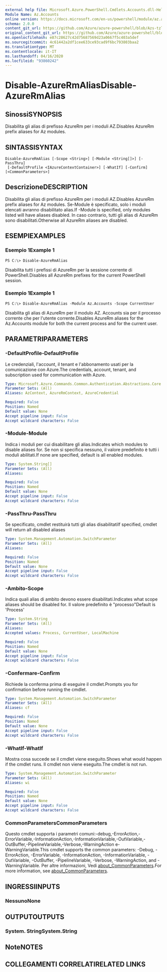 ```yaml
---
external help file: Microsoft.Azure.PowerShell.Cmdlets.Accounts.dll-Help.xml
Module Name: Az.Accounts
online version: https://docs.microsoft.com/en-us/powershell/module/az.accounts/disable-azurermalias
schema: 2.0.0
content_git_url: https://github.com/Azure/azure-powershell/blob/Azs-tzl/src/Accounts/Accounts/help/Disable-AzureRmAlias.md
original_content_git_url: https://github.com/Azure/azure-powershell/blob/Azs-tzl/src/Accounts/Accounts/help/Disable-AzureRmAlias.md
ms.openlocfilehash: e87c28627c42d75687569d23a0667f5c403a5def
ms.sourcegitcommit: 4c61442a2df1cee633ce93cad9f6bc793803baa2
ms.translationtype: MT
ms.contentlocale: it-IT
ms.lasthandoff: 04/16/2020
ms.locfileid: "93860242"
---
```

# <span data-ttu-id="2dfdf-101">Disable-AzureRmAlias</span><span class="sxs-lookup"><span data-stu-id="2dfdf-101">Disable-AzureRmAlias</span></span>

## <span data-ttu-id="2dfdf-102">Sinossi</span><span class="sxs-lookup"><span data-stu-id="2dfdf-102">SYNOPSIS</span></span>
<span data-ttu-id="2dfdf-103">Disabilita gli alias di prefisso AzureRm per i moduli AZ.</span><span class="sxs-lookup"><span data-stu-id="2dfdf-103">Disables AzureRm prefix aliases for Az modules.</span></span>

## <span data-ttu-id="2dfdf-104">SINTASSI</span><span class="sxs-lookup"><span data-stu-id="2dfdf-104">SYNTAX</span></span>

```
Disable-AzureRmAlias [-Scope <String>] [-Module <String[]>] [-PassThru]
 [-DefaultProfile <IAzureContextContainer>] [-WhatIf] [-Confirm] [<CommonParameters>]
```

## <span data-ttu-id="2dfdf-105">Descrizione</span><span class="sxs-lookup"><span data-stu-id="2dfdf-105">DESCRIPTION</span></span>
<span data-ttu-id="2dfdf-106">Disabilita gli alias di prefisso AzureRm per i moduli AZ.</span><span class="sxs-lookup"><span data-stu-id="2dfdf-106">Disables AzureRm prefix aliases for Az modules.</span></span> <span data-ttu-id="2dfdf-107">Se-Module è specificato, solo i moduli elencati avranno disabilitato alias.</span><span class="sxs-lookup"><span data-stu-id="2dfdf-107">If -Module is specified, only modules listed will have aliases disabled.</span></span> <span data-ttu-id="2dfdf-108">In caso contrario, tutti gli alias di AzureRm sono disabilitati.</span><span class="sxs-lookup"><span data-stu-id="2dfdf-108">Otherwise all AzureRm aliases are disabled.</span></span>

## <span data-ttu-id="2dfdf-109">ESEMPI</span><span class="sxs-lookup"><span data-stu-id="2dfdf-109">EXAMPLES</span></span>

### <span data-ttu-id="2dfdf-110">Esempio 1</span><span class="sxs-lookup"><span data-stu-id="2dfdf-110">Example 1</span></span>
```
PS C:\> Disable-AzureRmAlias
```

<span data-ttu-id="2dfdf-111">Disabilita tutti i prefissi di AzureRm per la sessione corrente di PowerShell.</span><span class="sxs-lookup"><span data-stu-id="2dfdf-111">Disables all AzureRm prefixes for the current PowerShell session.</span></span>

### <span data-ttu-id="2dfdf-112">Esempio 1</span><span class="sxs-lookup"><span data-stu-id="2dfdf-112">Example 1</span></span>
```
PS C:\> Disable-AzureRmAlias -Module Az.Accounts -Scope CurrentUser
```

<span data-ttu-id="2dfdf-113">Disabilita gli alias di AzureRm per il modulo AZ. Accounts sia per il processo corrente che per l'utente corrente.</span><span class="sxs-lookup"><span data-stu-id="2dfdf-113">Disables AzureRm aliases for the Az.Accounts module for both the current process and for the current user.</span></span>

## <span data-ttu-id="2dfdf-114">PARAMETRI</span><span class="sxs-lookup"><span data-stu-id="2dfdf-114">PARAMETERS</span></span>

### <span data-ttu-id="2dfdf-115">-DefaultProfile</span><span class="sxs-lookup"><span data-stu-id="2dfdf-115">-DefaultProfile</span></span>
<span data-ttu-id="2dfdf-116">Le credenziali, l'account, il tenant e l'abbonamento usati per la comunicazione con Azure.</span><span class="sxs-lookup"><span data-stu-id="2dfdf-116">The credentials, account, tenant, and subscription used for communication with Azure.</span></span>

```yaml
Type: Microsoft.Azure.Commands.Common.Authentication.Abstractions.Core.IAzureContextContainer
Parameter Sets: (All)
Aliases: AzContext, AzureRmContext, AzureCredential

Required: False
Position: Named
Default value: None
Accept pipeline input: False
Accept wildcard characters: False
```

### <span data-ttu-id="2dfdf-117">-Module</span><span class="sxs-lookup"><span data-stu-id="2dfdf-117">-Module</span></span>
<span data-ttu-id="2dfdf-118">Indica i moduli per cui disabilitare gli alias.</span><span class="sxs-lookup"><span data-stu-id="2dfdf-118">Indicates which modules to disable aliases for.</span></span>
<span data-ttu-id="2dfdf-119">Se non si specifica nessuno, il valore predefinito è tutti i moduli abilitati.</span><span class="sxs-lookup"><span data-stu-id="2dfdf-119">If none are specified, default is all enabled modules.</span></span>

```yaml
Type: System.String[]
Parameter Sets: (All)
Aliases:

Required: False
Position: Named
Default value: None
Accept pipeline input: False
Accept wildcard characters: False
```

### <span data-ttu-id="2dfdf-120">-PassThru</span><span class="sxs-lookup"><span data-stu-id="2dfdf-120">-PassThru</span></span>
<span data-ttu-id="2dfdf-121">Se specificato, cmdlet restituirà tutti gli alias disabilitati</span><span class="sxs-lookup"><span data-stu-id="2dfdf-121">If specified, cmdlet will return all disabled aliases</span></span>

```yaml
Type: System.Management.Automation.SwitchParameter
Parameter Sets: (All)
Aliases:

Required: False
Position: Named
Default value: None
Accept pipeline input: False
Accept wildcard characters: False
```

### <span data-ttu-id="2dfdf-122">-Ambito</span><span class="sxs-lookup"><span data-stu-id="2dfdf-122">-Scope</span></span>
<span data-ttu-id="2dfdf-123">Indica quali alias di ambito devono essere disabilitati.</span><span class="sxs-lookup"><span data-stu-id="2dfdf-123">Indicates what scope aliases should be disabled for.</span></span> <span data-ttu-id="2dfdf-124">Il valore predefinito è "processo"</span><span class="sxs-lookup"><span data-stu-id="2dfdf-124">Default is 'Process'</span></span>

```yaml
Type: System.String
Parameter Sets: (All)
Aliases:
Accepted values: Process, CurrentUser, LocalMachine

Required: False
Position: Named
Default value: None
Accept pipeline input: False
Accept wildcard characters: False
```

### <span data-ttu-id="2dfdf-125">-Confermare</span><span class="sxs-lookup"><span data-stu-id="2dfdf-125">-Confirm</span></span>
<span data-ttu-id="2dfdf-126">Richiede la conferma prima di eseguire il cmdlet.</span><span class="sxs-lookup"><span data-stu-id="2dfdf-126">Prompts you for confirmation before running the cmdlet.</span></span>

```yaml
Type: System.Management.Automation.SwitchParameter
Parameter Sets: (All)
Aliases: cf

Required: False
Position: Named
Default value: None
Accept pipeline input: False
Accept wildcard characters: False
```

### <span data-ttu-id="2dfdf-127">-WhatIf</span><span class="sxs-lookup"><span data-stu-id="2dfdf-127">-WhatIf</span></span>
<span data-ttu-id="2dfdf-128">Mostra cosa succede se il cmdlet viene eseguito.</span><span class="sxs-lookup"><span data-stu-id="2dfdf-128">Shows what would happen if the cmdlet runs.</span></span>
<span data-ttu-id="2dfdf-129">Il cmdlet non viene eseguito.</span><span class="sxs-lookup"><span data-stu-id="2dfdf-129">The cmdlet is not run.</span></span>

```yaml
Type: System.Management.Automation.SwitchParameter
Parameter Sets: (All)
Aliases: wi

Required: False
Position: Named
Default value: None
Accept pipeline input: False
Accept wildcard characters: False
```

### <span data-ttu-id="2dfdf-130">CommonParameters</span><span class="sxs-lookup"><span data-stu-id="2dfdf-130">CommonParameters</span></span>
<span data-ttu-id="2dfdf-131">Questo cmdlet supporta i parametri comuni:-debug,-ErrorAction,-ErrorVariable,-InformationAction,-InformationVariable,-OutVariable,-OutBuffer,-PipelineVariable,-Verbose,-WarningAction e-WarningVariable.</span><span class="sxs-lookup"><span data-stu-id="2dfdf-131">This cmdlet supports the common parameters: -Debug, -ErrorAction, -ErrorVariable, -InformationAction, -InformationVariable, -OutVariable, -OutBuffer, -PipelineVariable, -Verbose, -WarningAction, and -WarningVariable.</span></span> <span data-ttu-id="2dfdf-132">Per altre informazioni, Vedi [about_CommonParameters](http://go.microsoft.com/fwlink/?LinkID=113216).</span><span class="sxs-lookup"><span data-stu-id="2dfdf-132">For more information, see [about_CommonParameters](http://go.microsoft.com/fwlink/?LinkID=113216).</span></span>

## <span data-ttu-id="2dfdf-133">INGRESSI</span><span class="sxs-lookup"><span data-stu-id="2dfdf-133">INPUTS</span></span>

### <span data-ttu-id="2dfdf-134">Nessuno</span><span class="sxs-lookup"><span data-stu-id="2dfdf-134">None</span></span>

## <span data-ttu-id="2dfdf-135">OUTPUT</span><span class="sxs-lookup"><span data-stu-id="2dfdf-135">OUTPUTS</span></span>

### <span data-ttu-id="2dfdf-136">System. String</span><span class="sxs-lookup"><span data-stu-id="2dfdf-136">System.String</span></span>

## <span data-ttu-id="2dfdf-137">Note</span><span class="sxs-lookup"><span data-stu-id="2dfdf-137">NOTES</span></span>

## <span data-ttu-id="2dfdf-138">COLLEGAMENTI CORRELATI</span><span class="sxs-lookup"><span data-stu-id="2dfdf-138">RELATED LINKS</span></span>
